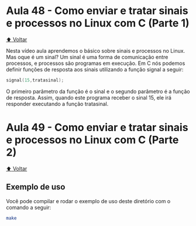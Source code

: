 # Aula 48 - Como enviar e tratar sinais e processos no Linux com C (Parte 1)

[:arrow_up: Voltar](https://github.com/Geofisicando/C-orientado-a-testes#%C3%ADndice)

Nesta vídeo aula aprendemos o básico sobre sinais e processos no Linux. Mas oque é um sinal? Um sinal é uma forma de comunicação entre processos, e
processos são programas em execução. Em C nós podemos definir funções de resposta aos sinais utilizando a função signal a seguir:

```c
signal(15,tratasinal);
```

O primeiro parâmetro da função é o sinal e o segundo parâmetro é a função de resposta. Assim, quando este programa receber o sinal 15, ele irá
responder executando a função tratasinal.

# Aula 49 - Como enviar e tratar sinais e processos no Linux com C (Parte 2)

[:arrow_up: Voltar](https://github.com/Geofisicando/C-orientado-a-testes#%C3%ADndice)


## Exemplo de uso

Você pode compilar e rodar o exemplo de uso deste diretório com o comando a seguir:

```sh
make
```
